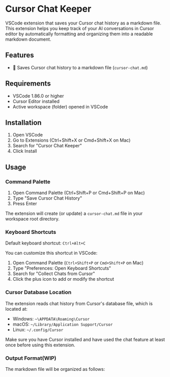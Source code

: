# Cursor Chat Keeper

VSCode extension that saves your Cursor chat history as a markdown file. This extension helps you keep track of your AI conversations in Cursor editor by automatically formatting and organizing them into a readable markdown document.

## Features

- 💾 Saves Cursor chat history to a markdown file (`cursor-chat.md`)

## Requirements

- VSCode 1.86.0 or higher
- Cursor Editor installed
- Active workspace (folder) opened in VSCode

## Installation

1. Open VSCode
2. Go to Extensions (Ctrl+Shift+X or Cmd+Shift+X on Mac)
3. Search for "Cursor Chat Keeper"
4. Click Install

## Usage

### Command Palette

1. Open Command Palette (Ctrl+Shift+P or Cmd+Shift+P on Mac)
2. Type "Save Cursor Chat History"
3. Press Enter

The extension will create (or update) a `cursor-chat.md` file in your workspace root directory.

### Keyboard Shortcuts

Default keyboard shortcut: `Ctrl+Alt+C`

You can customize this shortcut in VSCode:

1. Open Command Palette (`Ctrl+Shift+P` or `Cmd+Shift+P` on Mac)
2. Type "Preferences: Open Keyboard Shortcuts"
3. Search for "Collect Chats from Cursor"
4. Click the plus icon to add or modify the shortcut

### Cursor Database Location

The extension reads chat history from Cursor's database file, which is located at:

- Windows: `~\APPDATA\Roaming\Cursor`
- macOS: `~/Library/Application Support/Cursor`
- Linux: `~/.config/Cursor`

Make sure you have Cursor installed and have used the chat feature at least once before using this extension.

### Output Format(WIP)

The markdown file will be organized as follows:

